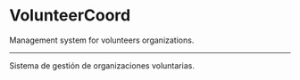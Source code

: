 # VolunteerCoord

Management system for volunteers organizations.

---

Sistema de gestión de organizaciones voluntarias.
